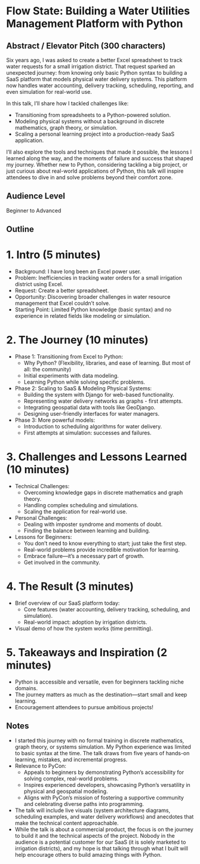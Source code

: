 # Flow State: Building a Water Utilities Management Platform with Python

## Abstract / Elevator Pitch (300 characters)

Six years ago, I was asked to create a better Excel spreadsheet to track water requests for a small irrigation district. That request sparked an unexpected journey: from knowing only basic Python syntax to building a SaaS platform that models physical water delivery systems. This platform now handles water accounting, delivery tracking, scheduling, reporting, and even simulation for real-world use.

In this talk, I’ll share how I tackled challenges like:
- Transitioning from spreadsheets to a Python-powered solution.
- Modeling physical systems without a background in discrete mathematics, graph theory, or simulation.
- Scaling a personal learning project into a production-ready SaaS application.

I’ll also explore the tools and techniques that made it possible, the lessons I learned along the way, and the moments of failure and success that shaped my journey. Whether new to Python, considering tackling a big project, or just curious about real-world applications of Python, this talk will inspire attendees to dive in and solve problems beyond their comfort zone.

## Audience Level

Beginner to Advanced

## Outline

# 1. Intro (5 minutes)
   - Background: I have long been an Excel power user.
   - Problem: Inefficiencies in tracking water orders for a small irrigation district using Excel.
   - Request: Create a better spreadsheet.
   - Opportunity: Discovering broader challenges in water resource management that Excel couldn’t solve.
   - Starting Point: Limited Python knowledge (basic syntax) and no experience in related fields like modeling or simulation.

# 2. The Journey (10 minutes)
   - Phase 1: Transitioning from Excel to Python:
     - Why Python? (Flexibility, libraries, and ease of learning. But most of all: the community)
     - Initial experiments with data modeling.
     - Learning Python while solving specific problems.
   - Phase 2: Scaling to SaaS & Modeling Physical Systems:
     - Building the system with Django for web-based functionality.
     - Representing water delivery networks as graphs - first attempts.
     - Integrating geospatial data with tools like GeoDjango.
     - Designing user-friendly interfaces for water managers.
   - Phase 3: More powerful models:
     - Introduction to scheduling algorithms for water delivery.
     - First attempts at simulation: successes and failures.

# 3. Challenges and Lessons Learned (10 minutes)
   - Technical Challenges:
     - Overcoming knowledge gaps in discrete mathematics and graph theory.
     - Handling complex scheduling and simulations.
     - Scaling the application for real-world use.
   - Personal Challenges:
     - Dealing with imposter syndrome and moments of doubt.
     - Finding the balance between learning and building.
   - Lessons for Beginners:
     - You don’t need to know everything to start; just take the first step.
     - Real-world problems provide incredible motivation for learning.
     - Embrace failure—it’s a necessary part of growth.
     - Get involved in the community.

# 4. The Result (3 minutes)
   - Brief overview of our SaaS platform today:
     - Core features (water accounting, delivery tracking, scheduling, and simulation).
     - Real-world impact: adoption by irrigation districts.
   - Visual demo of how the system works (time permitting).

# 5. Takeaways and Inspiration (2 minutes)
   - Python is accessible and versatile, even for beginners tackling niche domains.
   - The journey matters as much as the destination—start small and keep learning.
   - Encouragement attendees to pursue ambitious projects!

## Notes

- I started this journey with no formal training in discrete mathematics, graph theory, or systems simulation. My Python experience was limited to basic syntax at the time. The talk draws from five years of hands-on learning, mistakes, and incremental progress.
- Relevance to PyCon:  
   - Appeals to beginners by demonstrating Python’s accessibility for solving complex, real-world problems.  
   - Inspires experienced developers, showcasing Python’s versatility in physical and geospatial modeling.  
   - Aligns with PyCon’s mission of fostering a supportive community and celebrating diverse paths into programming.
- The talk will include live visuals (system architecture diagrams, scheduling examples, and water delivery workflows) and anecdotes that make the technical content approachable.
- While the talk is about a commercial product, the focus is on the journey to build it and the technical aspects of the project. Nobody in the audience is a potential customer for our SaaS (it is solely marketed to irrigation districts), and my hope is that talking through what I built will help encourage others to build amazing things with Python.
